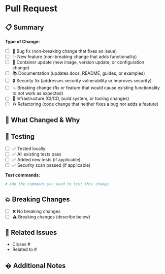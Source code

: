 <!--
SPDX-FileCopyrightText: Copyright (c) 2025 Broadsage <opensource@broadsage.com>

SPDX-License-Identifier: Apache-2.0
-->

# Pull Request

## 📋 Summary

<!-- Provide a clear and concise description of what this PR accomplishes -->

**Type of Change:**

- [ ] 🐛 Bug fix (non-breaking change that fixes an issue)
- [ ] ✨ New feature (non-breaking change that adds functionality)
- [ ] 🐳 Container update (new image, version update, or configuration change)
- [ ] 📚 Documentation (updates docs, README, guides, or examples)
- [ ] 🔒 Security fix (addresses security vulnerability or improves security)
- [ ] 💥 Breaking change (fix or feature that would cause existing functionality to not work as expected)
- [ ] 🔧 Infrastructure (CI/CD, build system, or tooling changes)
- [ ] ♻️ Refactoring (code change that neither fixes a bug nor adds a feature)

## 📝 What Changed & Why

<!-- Describe the changes in detail and explain the motivation -->

## 🧪 Testing

- [ ] ✅ Tested locally
- [ ] ✅ All existing tests pass
- [ ] ✅ Added new tests (if applicable)
- [ ] ✅ Security scan passed (if applicable)

**Test commands:**

```bash
# Add the commands you used to test this change
```

## 💥 Breaking Changes

- [ ] ❌ No breaking changes
- [ ] ⚠️ Breaking changes (describe below)

<!-- If breaking changes, explain what users need to do -->

## 🔗 Related Issues

- Closes #<!-- issue number -->
- Related to #<!-- issue number -->

## � Additional Notes

<!-- Any other context for reviewers -->
